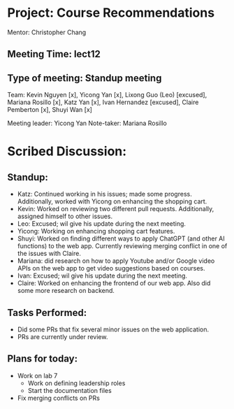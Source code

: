 # Project: Course Recommendations

Mentor: Christopher Chang

## Meeting Time: lect12

## Type of meeting: Standup meeting

Team: Kevin Nguyen [x], Yicong Yan [x], Lixong Guo (Leo) [excused], Mariana Rosillo [x], Katz Yan [x], Ivan Hernandez [excused], Claire Pemberton [x], Shuyi Wan [x]

Meeting leader: Yicong Yan
Note-taker: Mariana Rosillo

# Scribed Discussion:

## Standup:

* Katz: Continued working in his issues; made some progress. Additionally, worked with Yicong on enhancing the shopping cart.
* Kevin: Worked on reviewing two different pull requests. Additionally, assigned himself to other issues.
* Leo: Excused; wil give his update during the next meeting.
* Yicong: Working on enhancing shopping cart features.
* Shuyi: Worked on finding different ways to apply ChatGPT (and other AI functions) to the web app. Currently reviewing merging conflict in one of the issues with Claire.
* Mariana: did research on how to apply Youtube and/or Google video APIs on the web app to get video suggestions based on courses.
* Ivan: Excused; wil give his update during the next meeting.
* Claire: Worked on enhancing the frontend of our web app. Also did some more research on backend.

## Tasks Performed:

* Did some PRs that fix several minor issues on the web application.
* PRs are currently under review.

## Plans for today:

* Work on lab 7
    * Work on defining leadership roles
    * Start the documentation files
* Fix merging conflicts on PRs
